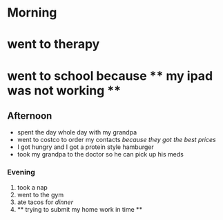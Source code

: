 # Morning 
# went to therapy 
# went to school because ** my ipad was not working **

## Afternoon ##

 - spent the day whole day with my grandpa 
 - went to costco to order my contacts *because they got the best prices*
 - I got hungry and I got a protein style hamburger 
 - took my grandpa to the doctor so he can pick up his meds  

### Evening 
1. took a nap
2. went to the gym
3. ate tacos for *dinner*
4. ** trying to submit my home work in time **

